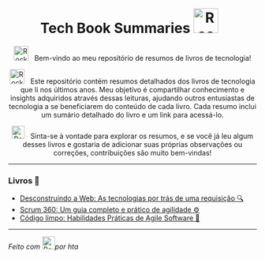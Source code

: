 <h1 align="center" style="font-weight: bold;"> Tech Book Summaries <img src="https://github.com/Tarikul-Islam-Anik/Animated-Fluent-Emojis/blob/master/Emojis/Objects/Books.png" alt="Rocket" width="50" height="50" /> &nbsp;</h1>

<div align="center">

 <img src="https://github.com/Tarikul-Islam-Anik/Animated-Fluent-Emojis/blob/master/Emojis/Hand%20gestures/Waving%20Hand%20Medium-Light%20Skin%20Tone.png" alt="Rocket" width="30" height="30" /> &nbsp; Bem-vindo ao meu repositório de resumos de livros de tecnologia! 


 <img src="https://github.com/Tarikul-Islam-Anik/Animated-Fluent-Emojis/blob/master/Emojis/Objects/Open%20Book.png" alt="Rocket" width="30" height="30" /> &nbsp; Este repositório contém resumos detalhados dos livros de tecnologia que li nos últimos anos. Meu objetivo é compartilhar conhecimento e insights adquiridos através dessas leituras, ajudando outros entusiastas de tecnologia a se beneficiarem do conteúdo de cada livro. Cada resumo inclui um sumário detalhado do livro e um link para acessá-lo. 

 <img src="https://github.com/Tarikul-Islam-Anik/Animated-Fluent-Emojis/blob/master/Emojis/Hand%20gestures/Handshake.png" alt="Rocket" width="26" height="26" /> &nbsp; Sinta-se à vontade para explorar os resumos, e se você já leu algum desses livros e gostaria de adicionar suas próprias observações ou correções, contribuições são muito bem-vindas!


---

</div>
<h3 align="left">Livros 📄</h3>
<p align="left">
  
  - [Desconstruindo a Web: As tecnologias por trás de uma requisição 🔍](desconstruindo-a-web/README.md)
  - [Scrum 360: Um guia completo e prático de agilidade ⚙️](scrum-360/README.md)
  - [Código limpo: Habilidades Práticas de Agile Software 🧹](clean-code/README.md)

</p>

</div>

---

 *Feito com <img src="https://github.com/Tarikul-Islam-Anik/Animated-Fluent-Emojis/blob/master/Emojis/Smilies/Heart%20Exclamation.png" alt="Rocket" width="26" height="26" />por hta* 
